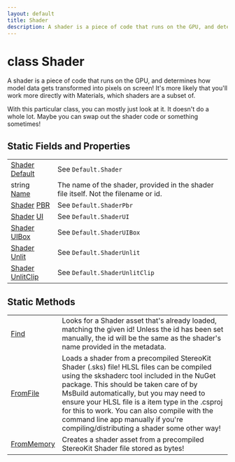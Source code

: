 ```yaml
---
layout: default
title: Shader
description: A shader is a piece of code that runs on the GPU, and determines how model data gets transformed into pixels on screen! It's more likely that you'll work more directly with Materials, which shaders are a subset of.  With this particular class, you can mostly just look at it. It doesn't do a whole lot. Maybe you can swap out the shader code or something sometimes!
---
```

# class Shader

A shader is a piece of code that runs on the GPU, and
determines how model data gets transformed into pixels on screen!
It's more likely that you'll work more directly with Materials, which
shaders are a subset of.

With this particular class, you can mostly just look at it. It doesn't
do a whole lot. Maybe you can swap out the shader code or something
sometimes!




## Static Fields and Properties

|  |  |
|--|--|
|[Shader]({{site.url}}/Pages/Reference/Shader.html) [Default]({{site.url}}/Pages/Reference/Shader/Default.html)|See `Default.Shader`|
|string [Name]({{site.url}}/Pages/Reference/Shader/Name.html)|The name of the shader, provided in the shader file itself. Not the filename or id.|
|[Shader]({{site.url}}/Pages/Reference/Shader.html) [PBR]({{site.url}}/Pages/Reference/Shader/PBR.html)|See `Default.ShaderPbr`|
|[Shader]({{site.url}}/Pages/Reference/Shader.html) [UI]({{site.url}}/Pages/Reference/Shader/UI.html)|See `Default.ShaderUI`|
|[Shader]({{site.url}}/Pages/Reference/Shader.html) [UIBox]({{site.url}}/Pages/Reference/Shader/UIBox.html)|See `Default.ShaderUIBox`|
|[Shader]({{site.url}}/Pages/Reference/Shader.html) [Unlit]({{site.url}}/Pages/Reference/Shader/Unlit.html)|See `Default.ShaderUnlit`|
|[Shader]({{site.url}}/Pages/Reference/Shader.html) [UnlitClip]({{site.url}}/Pages/Reference/Shader/UnlitClip.html)|See `Default.ShaderUnlitClip`|


## Static Methods

|  |  |
|--|--|
|[Find]({{site.url}}/Pages/Reference/Shader/Find.html)|Looks for a Shader asset that's already loaded, matching the given id! Unless the id has been set manually, the id will be the same as the shader's name provided in the metadata.|
|[FromFile]({{site.url}}/Pages/Reference/Shader/FromFile.html)|Loads a shader from a precompiled StereoKit Shader (.sks) file! HLSL files can be compiled using the skshaderc tool included in the NuGet package. This should be taken care of by MsBuild automatically, but you may need to ensure your HLSL file is a <SKShader /> item type in the .csproj for this to work. You can also compile with the command line app manually if you're compiling/distributing a shader some other way!|
|[FromMemory]({{site.url}}/Pages/Reference/Shader/FromMemory.html)|Creates a shader asset from a precompiled StereoKit Shader file stored as bytes!|

